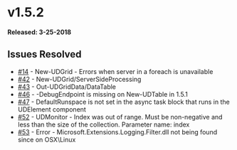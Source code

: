# v1.5.2

**Released: 3-25-2018**

## Issues Resolved

* [\#14](https://github.com/ironmansoftware/universal-dashboard/issues/14) - New-UDGrid - Errors when server in a foreach is unavailable
* [\#42](https://github.com/ironmansoftware/universal-dashboard/issues/42) - New-UDGrid/ServerSideProcessing
* [\#43](https://github.com/ironmansoftware/universal-dashboard/issues/43) - Out-UDGridData/DataTable
* [\#46](https://github.com/ironmansoftware/universal-dashboard/issues/46) - -DebugEndpoint is missing on New-UDTable in 1.5.1
* [\#47](https://github.com/ironmansoftware/universal-dashboard/issues/47) - DefaultRunspace is not set in the async task block that runs in the UDElement component 
* [\#52](https://github.com/ironmansoftware/universal-dashboard/issues/52) - UDMonitor - Index was out of range. Must be non-negative and less than the size of the collection. Parameter name: index
* [\#53](https://github.com/ironmansoftware/universal-dashboard/issues/53) - Error - Microsoft.Extensions.Logging.Filter.dll not being found since on OSX\Linux

